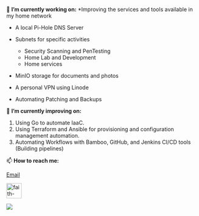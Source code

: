 🔭 **I’m currently working on:**
*Improving the services and tools available in my home network

  * A local Pi-Hole DNS Server
  * Subnets for specific activities

    * Security Scanning and PenTesting
    * Home Lab and Development
    * Home services
  * MinIO storage for documents and photos
  * A personal VPN using Linode
  * Automating Patching and Backups
  
🌱 **I’m currently improving on:**
1. Using Go to automate IaaC.
2. Using Terraform and Ansible for provisioning and configuration management automation.
3. Automating Workflows with Bamboo, GitHub, and Jenkins CI/CD tools (Building pipelines)

📫 **How to reach me:** 

[Email](mailto:faithntundi@gmail.com)

[<img align="center" alt="faith-ntundi-0552a46a | LinkedIn" width="40px" src="https://cdn.jsdelivr.net/npm/simple-icons@v3/icons/linkedin.svg" />][linkedin]

<img src=https://imgs.xkcd.com/comics/sandwich.png>
<!--
**fntundi/fntundi** is a ✨ _special_ ✨ repository because its `README.md` (this file) appears on your GitHub profile.


Here are some ideas to get you started:

- 🔭 I’m currently working on ...
- 🌱 I’m currently learning ...
- 👯 I’m looking to collaborate on ...
- 🤔 I’m looking for help with ...
  -IaaC using Python and Go
- 📫 How to reach me: ...
[<img align="left" alt="faith-ntundi-0552a46a | LinkedIn" width="22px" src="https://cdn.jsdelivr.net/npm/simple-icons@v3/icons/linkedin.svg" />][linkedin]
- ⚡ Fun fact: ...
-->

[linkedin]: https://www.linkedin.com/in/faith-ntundi-0552a46a/





